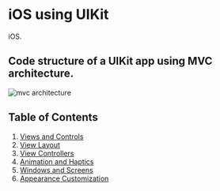# iOS using UIKit

iOS.

## Code structure of a UIKit app using MVC architecture. 

![mvc architecture](https://docs-assets.developer.apple.com/published/4e7c26b6ad/ff7aa08f-4857-44ce-88d5-7dacbef84509.png)

## Table of Contents 

1. [Views and Controls](https://github.com/alexpaul/iOS-UIKit/blob/main/Views-and-Controls.md)
1. [View Layout]()
1. [View Controllers](https://github.com/alexpaul/iOS-UIKit/blob/main/ViewControllers.md)
1. [Animation and Haptics]()
1. [Windows and Screens]()
1. [Appearance Customization]()

